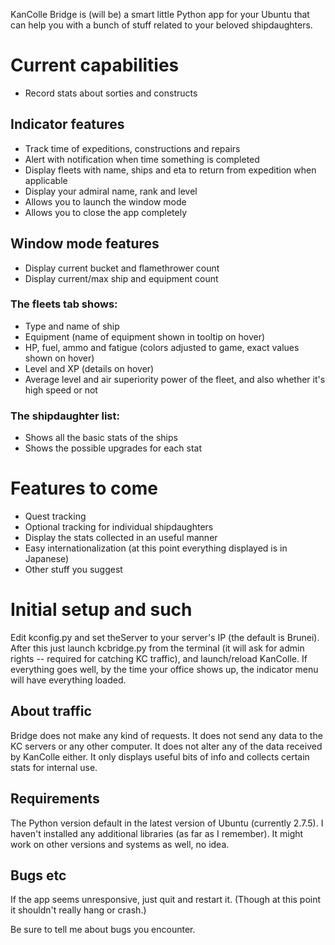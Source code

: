 KanColle Bridge is (will be) a smart little Python app for your Ubuntu that can help you with a bunch of stuff related to your beloved shipdaughters.

# Current capabilities

* Record stats about sorties and constructs

## Indicator features 
* Track time of expeditions, constructions and repairs
* Alert with notification when time something is completed
* Display fleets with name, ships and eta to return from expedition when applicable
* Display your admiral name, rank and level
* Allows you to launch the window mode
* Allows you to close the app completely

## Window mode features
* Display current bucket and flamethrower count
* Display current/max ship and equipment count

### The fleets tab shows:
* Type and name of ship
* Equipment (name of equipment shown in tooltip on hover)
* HP, fuel, ammo and fatigue (colors adjusted to game, exact values shown on hover)
* Level and XP (details on hover)
* Average level and air superiority power of the fleet, and also whether it's high speed or not

### The shipdaughter list:
* Shows all the basic stats of the ships
* Shows the possible upgrades for each stat

# Features to come

* Quest tracking
* Optional tracking for individual shipdaughters
* Display the stats collected in an useful manner
* Easy internationalization (at this point everything displayed is in Japanese)
* Other stuff you suggest

# Initial setup and such

Edit kconfig.py and set theServer to your server's IP (the default is Brunei). After this just launch kcbridge.py from the terminal (it will ask for admin rights -- required for catching KC traffic), and launch/reload KanColle. If everything goes well, by the time your office shows up, the indicator menu will have everything loaded.

## About traffic

Bridge does not make any kind of requests. It does not send any data to the KC servers or any other computer. It does not alter any of the data received by KanColle either. It only displays useful bits of info and collects certain stats for internal use.

## Requirements

The Python version default in the latest version of Ubuntu (currently 2.7.5). I haven't installed any additional libraries (as far as I remember). It might work on other versions and systems as well, no idea.

## Bugs etc

If the app seems unresponsive, just quit and restart it. (Though at this point it shouldn't really hang or crash.)

Be sure to tell me about bugs you encounter.
